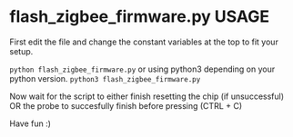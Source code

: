 # flash_zigbee_firmware.py USAGE

First edit the file and change the constant variables at the top to fit your setup.

``python flash_zigbee_firmware.py``
or using python3 depending on your python version.
``python3 flash_zigbee_firmware.py``

Now wait for the script to either finish resetting the chip (if unsuccessful) OR the probe to succesfully finish before pressing (CTRL + C)

Have fun :)

